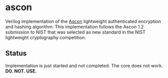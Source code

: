 # ascon
Verilog implementation of the [Ascon](https://ascon.iaik.tugraz.at/) lightweight authenticated encryption and hashing algorithm. This implementation follows the Ascon 1.2 submission to NIST that was selected as new standard in the NIST lightweight cryptography competition.


## Status
Implementation is just started and not completed. The core does not work.
**DO. NOT. USE.**
